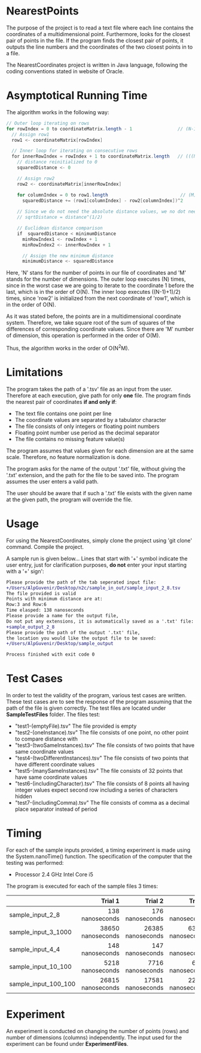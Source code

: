 # NearestPoints
The purpose of the project is to read a text file where each line contains the coordinates of a multidimensional point. Furthermore, looks for the closest pair of points in the file. If the program finds the closest pair of points, it outputs the line numbers and the coordinates of the two closest points in to a file.

The NearestCoordinates project is written in Java language, following the coding conventions stated in website of Oracle.

# Asymptotical Running Time
The algorithm works in the following way:

```java
// Outer loop iterating on rows
for rowIndex = 0 to coordinateMatrix.length - 1                 // (N-1) times
  // Assign row1
  row1 <- coordinateMatrix[rowIndex]

  // Inner loop for iterating on consecutive rows
  for innerRowIndex = rowIndex + 1 to coordinateMatrix.length   // (((N-1)+1)/2) times
    // distance reinitialized to 0
    squaredDistance <- 0

    // Assign row2
    row2 <- coordinateMatrix[innerRowIndex]

    for columnIndex = 0 to row1.length                           // (M) times
      squaredDistance += (row1[columnIndex] - row2[columnIndex])^2
      
    // Since we do not need the absolute distance values, we no dot need to take the square root**
    // sqrtDistance = distance^(1/2)

    // Euclidean distance comparison
    if  squaredDistance < minimumDistance
      minRowIndex1 <- rowIndex + 1
      minRowIndex2 <- innerRowIndex + 1

      // Assign the new minimum distance
      minimumDistance <- squaredDistance
```

Here, 'N' stans for the number of points in our file of coordinates and 'M' stands for the number of dimensions.
The outer loop executes (N) times, since in the worst case we are going to iterate to the coordinate 1 before the last, which is in the order of O(N).
The inner loop executes ((N-1)+1)/2) times, since 'row2' is initialized from the next coordinate of 'row1', which is in the order of O(N).

As it was stated before, the points are in a multidimensional coordinate system. Therefore, we take square root of the sum of squares of the differences of corresponding coordinate values. Since there are 'M' number of dimension, this operation is performed in the order of O(M).

Thus, the algorithm works in the order of O(N<sup>2</sup>M).

# Limitations
The program takes the path of a '.tsv' file as an input from the user. Therefore at each execution, give path for only **one** file.
The program finds the nearest pair of coordinates **if and only if**:
 - The text file contains one point per line
 - The coordinate values are separated by a tabulator character
 - The file consists of only integers or floating point numbers
 - Floating point number use period as the decimal separator
 - The file contains no missing feature value(s)

The program assumes that values given for each dimension are at the same scale. Therefore, no feature normalization is done.

The program asks for the name of the output '.txt' file, without giving the '.txt' extension, and the path for the file to be saved into. The program assumes the user enters a valid path.

The user should be aware that if such a '.txt' file exists with the given name at the given path, the program will override the file.

# Usage
For using the NearestCoordinates, simply clone the project using 'git clone' command. Compile the project.

A sample run is given below...
Lines that start with '+' symbol indicate the user entry, just for clarification purposes, **do not** enter your input starting with a '+' sign':

```diff
Please provide the path of the tab seperated input file:
+/Users/AlpGuvenir/Desktop/n2c/sample_in_out/sample_input_2_8.tsv
The file provided is valid
Points with minimum distance are at:
Row:3 and Row:6
Time elasped: 138 nanoseconds
Please provide a name for the output file,
Do not put any extensions, it is automatically saved as a '.txt' file:
+sample_output_2_8
Please provide the path of the output '.txt' file,
the location you would like the output file to be saved:
+/Users/AlpGuvenir/Desktop/sample_output

Process finished with exit code 0
```

# Test Cases
In order to test the validity of the program, various test cases are written. These test cases are to see the response of the program assuming that the path of the file is given correctly. The test files are located under **SampleTestFiles** folder.
The files test:
 - "test1-(emptyFile).tsv"
    The file provided is empty
 - "test2-(oneInstance).tsv"
    The file consists of one point, no other point to compare distance with
 - "test3-(twoSameInstances).tsv"
    The file consists of two points that have same coordinate values
 - "test4-(twoDifferentInstances).tsv"
    The file consists of two points that have different coordinate values
 - "test5-(manySameInstances).tsv"
    The file consists of 32 points that have same coordinate values
 - "test6-(includingCharacter).tsv"
    The file consists of 8 points all having integer values expect second row including a series of characters hidden
 - "test7-(includingComma).tsv"
    The file consists of comma as a decimal place separator instead of period

# Timing
For each of the sample inputs provided, a timing experiment is made using the System.nanoTime() function.
The specification of the computer that the testing was performed:
 - Processor 2.4 GHz Intel Core i5

The program is executed for each of the sample files 3 times:

|                       |    Trial 1             |   Trial 2             | Trial 3               |
|-----------------------|-----------------------:|----------------------:|----------------------:|
|sample_input_2_8       |    138     nanoseconds |   176    nanoseconds  |   200     nanoseconds |
|sample_input_3_1000    |    38650   nanoseconds |   26385  nanoseconds  |   63300   nanoseconds |
|sample_input_4_4       |    148     nanoseconds |   147    nanoseconds  |   184     nanoseconds |
|sample_input_10_100    |    5218    nanoseconds |   7716   nanoseconds  |   6414    nanoseconds |
|sample_input_100_100   |    26815   nanoseconds |   17581  nanoseconds  |   22630   nanoseconds |

# Experiment
An experiment is conducted on changing the number of points (rows) and number of dimensions (columns) independently. The input used for the experiment can be found under **ExperimentFiles**.

